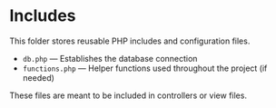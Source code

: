 # Includes

This folder stores reusable PHP includes and configuration files.

- `db.php` — Establishes the database connection
- `functions.php` — Helper functions used throughout the project (if needed)

These files are meant to be included in controllers or view files.
